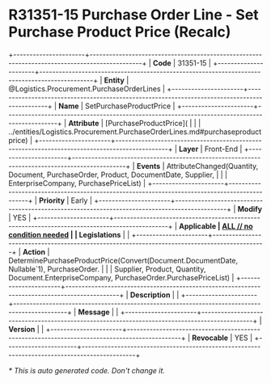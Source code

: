 ﻿---
erp.type: front-end-business-rule
erp.entity: Logistics.Procurement.PurchaseOrderLines
---

# R31351-15 Purchase Order Line - Set Purchase Product Price (Recalc)
+----------------------+----------------------------------------------------------------------------------------------+
| **Code**             | 31351-15                                                                                     |
+----------------------+----------------------------------------------------------------------------------------------+
| **Entity**           | @Logistics.Procurement.PurchaseOrderLines                                                    |
+----------------------+----------------------------------------------------------------------------------------------+
| **Name**             | SetPurchaseProductPrice                                                                      |
+----------------------+----------------------------------------------------------------------------------------------+
| **Attribute**        | [PurchaseProductPrice](                                                                      |
|                      | ../entities/Logistics.Procurement.PurchaseOrderLines.md#purchaseproductprice)                |
+----------------------+----------------------------------------------------------------------------------------------+
| **Layer**            | Front-End                                                                                    |
+----------------------+----------------------------------------------------------------------------------------------+
| **Events**           | AttributeChanged(Quantity, Document, PurchaseOrder, Product, DocumentDate, Supplier,         |
|                      | EnterpriseCompany, PurchasePriceList)                                                        |
+----------------------+----------------------------------------------------------------------------------------------+
| **Priority**         | Early                                                                                        |
+----------------------+----------------------------------------------------------------------------------------------+
| **Modify**           | YES                                                                                          |
+----------------------+----------------------------------------------------------------------------------------------+
| **Applicable         | [ALL // no condition needed](xref:applicable-legislations)                                   |
| Legislations**       |                                                                                              |
+----------------------+----------------------------------------------------------------------------------------------+
| **Action**           | DeterminePurchaseProductPrice(Convert(Document.DocumentDate, Nullable`1), PurchaseOrder.     |
|                      | Supplier, Product, Quantity, Document.EnterpriseCompany, PurchaseOrder.PurchasePriceList)    |
+----------------------+----------------------------------------------------------------------------------------------+
| **Description**      |                                                                                              |
+----------------------+----------------------------------------------------------------------------------------------+
| **Message**          |                                                                                              |
+----------------------+----------------------------------------------------------------------------------------------+
| **Version**          |                                                                                              |
+----------------------+----------------------------------------------------------------------------------------------+
| **Revocable**        | YES                                                                                          |
+----------------------+----------------------------------------------------------------------------------------------+

*\* This is auto generated code. Don't change it.*
